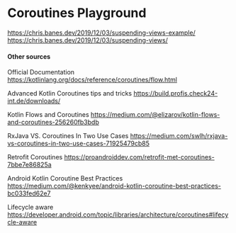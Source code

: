 # Coroutines Playground

https://chris.banes.dev/2019/12/03/suspending-views-example/
https://chris.banes.dev/2019/12/03/suspending-views/


#### Other sources

Official Documentation
https://kotlinlang.org/docs/reference/coroutines/flow.html

Advanced Kotlin Coroutines tips and tricks
https://build.profis.check24-int.de/downloads/

Kotlin Flows and Coroutines
https://medium.com/@elizarov/kotlin-flows-and-coroutines-256260fb3bdb

RxJava VS. Coroutines In Two Use Cases
https://medium.com/swlh/rxjava-vs-coroutines-in-two-use-cases-71925479cb85

Retrofit Coroutines
https://proandroiddev.com/retrofit-met-coroutines-7bbe7e86825a

Android Kotlin Coroutine Best Practices
https://medium.com/@kenkyee/android-kotlin-coroutine-best-practices-bc033fed62e7

Lifecycle aware
https://developer.android.com/topic/libraries/architecture/coroutines#lifecycle-aware
